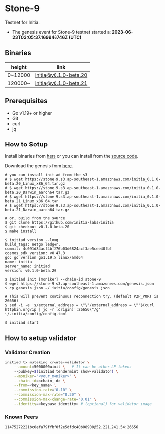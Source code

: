 # Stone-9

Testnet for Initia.

- The genesis event for Stone-9 testnet started at **2023-06-23T03:05:37.169946746Z (UTC)**

## Binaries

| height  | link  |
| ------- | ----- |
| 0~12000 | [initia@v0.1.0-beta.20](https://github.com/initia-labs/initia/releases/tag/v0.1.0-beta.20) |
| 120000~ | [initia@v0.1.0-beta.21](https://github.com/initia-labs/initia/releases/tag/v0.1.0-beta.21) |

## Prerequisites

- Go v1.19+ or higher
- Git
- curl
- jq

## How to Setup

Install binaries from [here](./binaries/) or you can install from the [source code](https://github.com/initia-labs/initia).

Download the genesis from [here](https://initia.s3.ap-southeast-1.amazonaws.com/stone-9/genesis.json).

```shell
# you can install initiad from the s3
# $ wget https://stone-9.s3.ap-southeast-1.amazonaws.com/initia_0.1.0-beta.20_Linux_x86_64.tar.gz
# $ wget https://stone-9.s3.ap-southeast-1.amazonaws.com/initia_0.1.0-beta.20_Darwin_aarch64.tar.gz
# $ wget https://stone-9.s3.ap-southeast-1.amazonaws.com/initia_0.1.0-beta.21_Linux_x86_64.tar
# $ wget https://stone-9.s3.ap-southeast-1.amazonaws.com/initia_0.1.0-beta.21_Darwin_aarch64.tar.gz

# or, build from the source
$ git clone https://github.com/initia-labs/initia
$ git checkout v0.1.0-beta.20
$ make install

$ initiad version --long
build_tags: netgo ledger,
commit: 4c091d84acf4bf276b03d6824acf3ae5cee40fbf
cosmos_sdk_version: v0.47.3
go: go version go1.19.5 linux/amd64
name: initia
server_name: initiad
version: v0.1.0-beta.20

$ initiad init [moniker] --chain-id stone-9
$ wget https://stone-9.s3.ap-southeast-1.amazonaws.com/genesis.json
$ cp genesis.json ~/.initia/config/genesis.json

# This will prevent continuous reconnection try. (default P2P_PORT is 26656)
$ sed -i -e 's/external_address = \"\"/external_address = \"'$(curl httpbin.org/ip | jq -r .origin)':26656\"/g' ~/.initia/config/config.toml

$ initiad start
```

## How to setup validator

### Validator Creation

```sh
initiad tx mstaking create-validator \
    --amount=5000000uinit \   # It can be other LP tokens 
    --pubkey=$(initiad tendermint show-validator) \
    --moniker="<your_moniker>" \
    --chain-id=<chain_id> \
    --from=<key_name> \
    --commission-rate="0.10" \
    --commission-max-rate="0.20" \
    --commission-max-change-rate="0.01" \
    --identity=<keybase_identity> # (optional) for validator image
```

### Known Peers

```sh
11475272221bc0efa79ffbf0f2e5dfdc40b08900@52.221.241.54:26656
```
